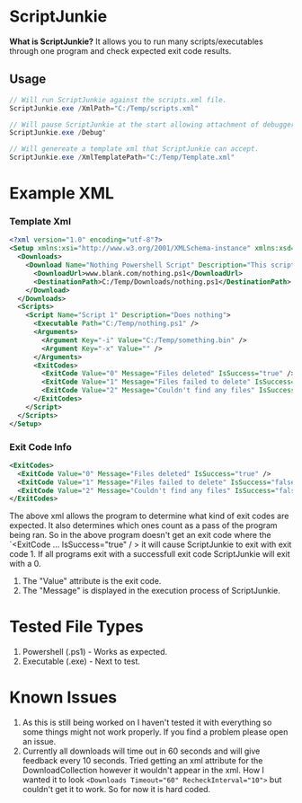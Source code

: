 # ScriptJunkie
**What is ScriptJunkie?**
It allows you to run many scripts/executables through one program and check expected exit code results.

## Usage


```csharp
// Will run ScriptJunkie against the scripts.xml file.
ScriptJunkie.exe /XmlPath="C:/Temp/scripts.xml"

// Will pause ScriptJunkie at the start allowing attachment of debugger.
ScriptJunkie.exe /Debug"

// Will genereate a template xml that ScriptJunkie can accept.
ScriptJunkie.exe /XmlTemplatePath="C:/Temp/Template.xml"
```

# Example XML
### Template Xml
```xml
<?xml version="1.0" encoding="utf-8"?>
<Setup xmlns:xsi="http://www.w3.org/2001/XMLSchema-instance" xmlns:xsd="http://www.w3.org/2001/XMLSchema">
  <Downloads>
    <Download Name="Nothing Powershell Script" Description="This script does nothing">
      <DownloadUrl>www.blank.com/nothing.ps1</DownloadUrl>
      <DestinationPath>C:/Temp/Downloads/nothing.ps1</DestinationPath>
    </Download>
  </Downloads>
  <Scripts>
    <Script Name="Script 1" Description="Does nothing">
      <Executable Path="C:/Temp/nothing.ps1" />
      <Arguments>
        <Argument Key="-i" Value="C:/Temp/something.bin" />
        <Argument Key="-x" Value="" />
      </Arguments>
      <ExitCodes>
        <ExitCode Value="0" Message="Files deleted" IsSuccess="true" />
        <ExitCode Value="1" Message="Files failed to delete" IsSuccess="false" />
        <ExitCode Value="2" Message="Couldn't find any files" IsSuccess="false" />
      </ExitCodes>
    </Script>
  </Scripts>
</Setup>
```

### Exit Code Info
```xml
<ExitCodes>
  <ExitCode Value="0" Message="Files deleted" IsSuccess="true" />
  <ExitCode Value="1" Message="Files failed to delete" IsSuccess="false" />
  <ExitCode Value="2" Message="Couldn't find any files" IsSuccess="false" />
</ExitCodes>
```

The above xml allows the program to determine what kind of exit codes are expected. It also determines which ones count as a pass of the program being ran. So in the above program doesn't get an exit code where the `<ExitCode ... IsSuccess="true" / > it will cause ScriptJunkie to exit with exit code 1. If all programs exit with a successfull exit code ScriptJunkie will exit with a 0.

1. The "Value" attribute is the exit code.
2. The "Message" is displayed in the execution process of ScriptJunkie.

# Tested File Types
1. Powershell (.ps1) - Works as expected.
2. Executable (.exe) - Next to test.

# Known Issues
1. As this is still being worked on I haven't tested it with everything so some things might not work properly. If you find a problem please open an issue.
2. Currently all downloads will time out in 60 seconds and will give feedback every 10 seconds. Tried getting an xml attribute for the DownloadCollection however it wouldn't appear in the xml. How I wanted it to look `<Downloads Timeout="60" RecheckInterval="10">` but couldn't get it to work. So for now it is hard coded.
